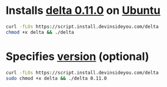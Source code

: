 # Installs [delta 0.11.0](https://github.com/dandavison/delta) on [Ubuntu](https://www.ubuntu.com/)

```bash
curl -fLOs https://script.install.devinsideyou.com/delta
chmod +x delta && ./delta
```

# Specifies [version](https://github.com/dandavison/delta/releases) (optional)

```bash
curl -fLOs https://script.install.devinsideyou.com/delta
sudo chmod +x delta && ./delta 0.11.0
```

